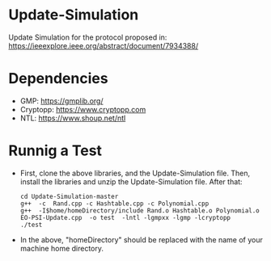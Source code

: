 # Update-Simulation
Update Simulation for the protocol proposed in:  https://ieeexplore.ieee.org/abstract/document/7934388/

# Dependencies
 * GMP: https://gmplib.org/
 * Cryptopp: https://www.cryptopp.com
 * NTL: https://www.shoup.net/ntl
 

# Runnig a Test
* First, clone the above libraries, and the Update-Simulation file. Then, install the libraries and unzip the Update-Simulation file. After that:

    ```
    cd Update-Simulation-master
    g++  -c  Rand.cpp -c Hashtable.cpp -c Polynomial.cpp 
    g++  -I$home/homeDirectory/include Rand.o Hashtable.o Polynomial.o EO-PSI-Update.cpp  -o test  -lntl -lgmpxx -lgmp -lcryptopp
    ./test
    
    ```
* In the above, "homeDirectory" should be replaced with the name of your machine home directory. 
    
